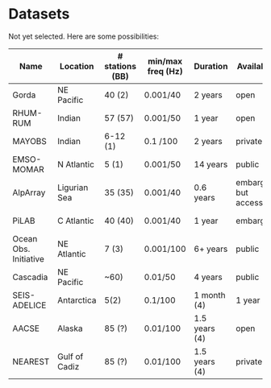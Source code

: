 # Datasets

Not yet selected.  Here are some possibilities:

| Name | Location | # stations (BB) | min/max freq (Hz) | Duration | Availabilty | Access |
| ---- | -------- | --------------- | ----------------  | -------- | ----------- | ------ |
| Gorda | NE Pacific | 40 (2) | 0.001/40 | 2 years | open | Z5 (IRIS) |
| RHUM-RUM | Indian | 57 (57) | 0.001/50 | 1 year | open | YV (RESIF) |
| MAYOBS  | Indian | 6-12 (1) | 0.1 /100 | 2 years | private | 1T (mayobs.ipgp.fr) |
| EMSO-MOMAR | N Atlantic | 5 (1) | 0.001/50 | 14 years | public | 4G (RESIF) |
| AlpArray | Ligurian Sea | 35 (35) | 0.001/40 | 0.6 years | embargoed but accessible | Z3 (RESIF) |
| PiLAB | C Atlantic | 40 (40) | 0.001/40 | 1 year | embargoed | XS (IRIS & Wayne?) |
| Ocean	Obs. Initiative | NE Atlantic | 7 (3) | 0.001/100 | 6+ years | public | OO (IRIS) |
| Cascadia | NE Pacific | ~60) | 0.01/50 | 4 years | public | 7D (IRIS) |
| SEIS-ADELICE | Antarctica | 5(2) | 0.1/100 | 1 month	(4) | 1 year | embargoed| through Guilhem |
| AACSE | Alaska | 85 (?) | 0.01/100 | 1.5 years	(4) | open| XO (FDSN) |
| NEAREST | Gulf of Cadiz | 85 (?) | 0.01/100 | 1.5 years	(4) | private| shared |

